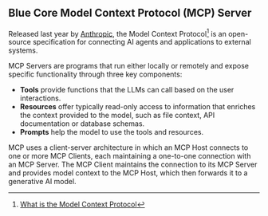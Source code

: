<h2><i class="bi-pci-card-network"></i> Blue Core Model Context Protocol (MCP) Server</h2>

Released last year by [Anthropic](https://www.anthropic.com/), the 
Model Context Protocol[^1] is an open-source specification for connecting AI
agents and applications to external systems.

MCP Servers are programs that run either locally or remotely and expose specific 
functionality through three key components:

- **Tools** provide functions that the LLMs can call based on
  the user interactions. 
- **Resources** offer typically read-only access to information that 
  enriches the context provided to the model, such as file context,
  API documentation or database schemas.
- **Prompts** help the model to use the tools and resources.  

MCP uses a client-server architecture in which an MCP Host connects to one or 
more MCP Clients, each maintaining a one-to-one connection with an MCP Server. 
The MCP Client maintains the connection to its MCP Server and provides model 
context to the MCP Host, which then forwards it to a generative AI model.


[^1]: [What is the Model Context Protocol](https://modelcontextprotocol.io/docs/getting-started/intro)
